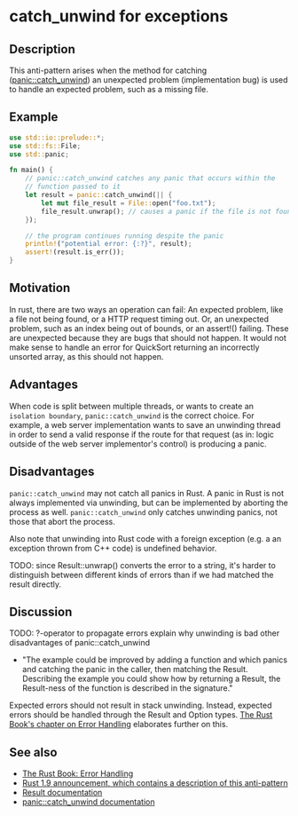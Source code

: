 # catch_unwind for exceptions

## Description

This anti-pattern arises when the method for catching ([panic::catch_unwind](https://doc.rust-lang.org/std/panic/fn.catch_unwind.html))
an unexpected problem (implementation bug) is used to handle an expected problem,
such as a missing file.

## Example

```rust
use std::io::prelude::*;
use std::fs::File;
use std::panic;

fn main() {
    // panic::catch_unwind catches any panic that occurs within the
    // function passed to it
    let result = panic::catch_unwind(|| {
        let mut file_result = File::open("foo.txt");
        file_result.unwrap(); // causes a panic if the file is not found
    });

    // the program continues running despite the panic
    println!("potential error: {:?}", result);
    assert!(result.is_err());
}
```

## Motivation

In rust, there are two ways an operation can fail: An expected problem, like a
file not being found, or a HTTP request timing out. Or, an unexpected problem,
such as an index being out of bounds, or an assert!() failing. These are
unexpected because they are bugs that should not happen. It would not make sense
to handle an error for QuickSort returning an incorrectly unsorted array, as
this should not happen.

## Advantages

When code is split between multiple threads, or wants to create an `isolation boundary`,
`panic::catch_unwind` is the correct choice. For example, a web server implementation
wants to save an unwinding thread in order to send a valid response if the route
for that request (as in: logic outside of the web server implementor's control)
is producing a panic.

## Disadvantages

​`panic::catch_unwind` may not catch all panics in Rust. A panic in Rust is not
always implemented via unwinding, but can be implemented by aborting the process
as well. `panic::catch_unwind` only catches unwinding panics, not those that abort
the process.

Also note that unwinding into Rust code with a foreign exception
(e.g. a an exception thrown from C++ code) is undefined behavior.

TODO: since Result::unwrap() converts the error to a string, it's harder to
distinguish between different kinds of errors than if we had matched the result
directly.

## Discussion

TODO:
?-operator to propagate errors
explain why unwinding is bad
other disadvantages of panic::catch_unwind

- "The example could be improved by adding a function and which panics and
catching the panic in the caller, then matching the Result. Describing the
example you could show how by returning a Result, the Result-ness of the function
is described in the signature."

Expected errors should not result in stack unwinding. Instead, expected errors
should be handled through the Result and Option types. [The Rust Book's chapter
on Error Handling](https://doc.rust-lang.org/book/error-handling.html) elaborates
further on this.

## See also

- [The Rust Book: Error Handling](https://doc.rust-lang.org/book/error-handling.html)
- [Rust 1.9 announcement, which contains a description of this anti-pattern](http://blog.rust-lang.org/2016/05/26/Rust-1.9.html)
- [Result documentation](http://doc.rust-lang.org/std/result/enum.Result.html)
- [panic::catch_unwind documentation](https://doc.rust-lang.org/std/panic/fn.catch_unwind.html)
